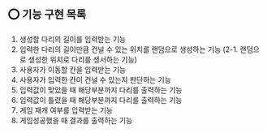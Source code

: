 ## ⭕️ 기능 구현 목록

1. 생성할 다리의 길이를 입력받는 기능
2. 입력한 다리의 길이만큼 건널 수 있는 위치를 랜덤으로 생성하는 기능
   (2-1. 랜덤으로 생성한 위치로 다리를 생서하는 기능)
3. 사용자가 이동할 칸을 입력받는 기능
4. 사용자가 입력한 칸이 건널 수 있는지 판단하는 기능
5. 입력값이 맞았을 때 해당부분까지 다리를 출력하는 기능
6. 입력값이 틀렸을 때 해당부분까지 다리를 출력하는 기능
7. 게임 재개 여부를 입력받는 기능
8. 게임성공했을 때 결과를 출력하는 기능

